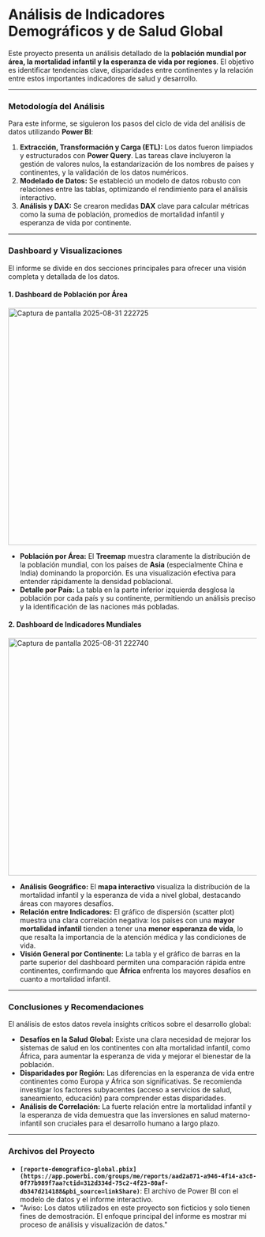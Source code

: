 # Análisis de Indicadores Demográficos y de Salud Global

Este proyecto presenta un análisis detallado de la **población mundial por área, la mortalidad infantil y la esperanza de vida por regiones**. El objetivo es identificar tendencias clave, disparidades entre continentes y la relación entre estos importantes indicadores de salud y desarrollo.

---

### Metodología del Análisis

Para este informe, se siguieron los pasos del ciclo de vida del análisis de datos utilizando **Power BI**:

1.  **Extracción, Transformación y Carga (ETL):** Los datos fueron limpiados y estructurados con **Power Query**. Las tareas clave incluyeron la gestión de valores nulos, la estandarización de los nombres de países y continentes, y la validación de los datos numéricos.
2.  **Modelado de Datos:** Se estableció un modelo de datos robusto con relaciones entre las tablas, optimizando el rendimiento para el análisis interactivo.
3.  **Análisis y DAX:** Se crearon medidas **DAX** clave para calcular métricas como la suma de población, promedios de mortalidad infantil y esperanza de vida por continente.

---

### Dashboard y Visualizaciones

El informe se divide en dos secciones principales para ofrecer una visión completa y detallada de los datos.

#### 1. Dashboard de Población por Área

<img width="890" height="480" alt="Captura de pantalla 2025-08-31 222725" src="https://github.com/user-attachments/assets/46754108-ca0c-406b-abd3-e6f9fadbe368" />

* **Población por Área:** El **Treemap** muestra claramente la distribución de la población mundial, con los países de **Asia** (especialmente China e India) dominando la proporción. Es una visualización efectiva para entender rápidamente la densidad poblacional.
* **Detalle por País:** La tabla en la parte inferior izquierda desglosa la población por cada país y su continente, permitiendo un análisis preciso y la identificación de las naciones más pobladas.

#### 2. Dashboard de Indicadores Mundiales

<img width="880" height="481" alt="Captura de pantalla 2025-08-31 222740" src="https://github.com/user-attachments/assets/9b42dfd3-b036-482d-bb62-36be2b40d24c" />

* **Análisis Geográfico:** El **mapa interactivo** visualiza la distribución de la mortalidad infantil y la esperanza de vida a nivel global, destacando áreas con mayores desafíos.
* **Relación entre Indicadores:** El gráfico de dispersión (scatter plot) muestra una clara correlación negativa: los países con una **mayor mortalidad infantil** tienden a tener una **menor esperanza de vida**, lo que resalta la importancia de la atención médica y las condiciones de vida.
* **Visión General por Continente:** La tabla y el gráfico de barras en la parte superior del dashboard permiten una comparación rápida entre continentes, confirmando que **África** enfrenta los mayores desafíos en cuanto a mortalidad infantil.

---

### Conclusiones y Recomendaciones

El análisis de estos datos revela insights críticos sobre el desarrollo global:

* **Desafíos en la Salud Global:** Existe una clara necesidad de mejorar los sistemas de salud en los continentes con alta mortalidad infantil, como África, para aumentar la esperanza de vida y mejorar el bienestar de la población.
* **Disparidades por Región:** Las diferencias en la esperanza de vida entre continentes como Europa y África son significativas. Se recomienda investigar los factores subyacentes (acceso a servicios de salud, saneamiento, educación) para comprender estas disparidades.
* **Análisis de Correlación:** La fuerte relación entre la mortalidad infantil y la esperanza de vida demuestra que las inversiones en salud materno-infantil son cruciales para el desarrollo humano a largo plazo.

---

### Archivos del Proyecto

* **`[reporte-demografico-global.pbix](https://app.powerbi.com/groups/me/reports/aad2a871-a946-4f14-a3c8-0f77b989f7aa?ctid=312d334d-75c2-4f23-80af-db347d214188&pbi_source=linkShare)`**: El archivo de Power BI con el modelo de datos y el informe interactivo.
* "Aviso: Los datos utilizados en este proyecto son ficticios y solo tienen fines de demostración. El enfoque principal del informe es mostrar mi proceso de análisis y visualización de datos."
